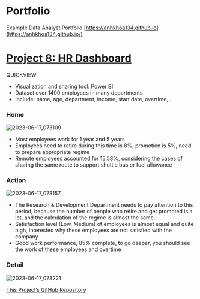 # Portfolio
Example Data Analyst Portfolio
[https://anhkhoa134.github.io](https://anhkhoa134.github.io/)
# [Project 8: HR Dashboard](https://github.com/anhkhoa134/portfolio/tree/main/Project_8)

QUICKVIEW
* Visualization and sharing tool: Power BI
* Dataset over 1400 employees in many departments
* Include: name, age, department, income, start date, overtime,...

### Home
![2023-06-17_073109](https://github.com/anhkhoa134/portfolio/assets/108108639/0f3ac283-1968-4082-b06c-a4fca950e4b2)
- Most employees work for 1 year and 5 years
- Employees need to retire during this time is 8%, promotion is 5%, need to prepare appropriate regime
- Remote employees accounted for 15.58%, considering the cases of sharing the same route to support shuttle bus or fuel allowance

### Action
![2023-06-17_073157](https://github.com/anhkhoa134/portfolio/assets/108108639/c9f5295f-94e4-415b-a487-fd6da5530af4)
- The Research & Development Department needs to pay attention to this period, because the number of people who retire and get promoted is a lot, and the calculation of the regime is almost the same.
- Satisfaction level (Low, Medium) of employees is almost equal and quite high, interested why these employees are not satisfied with the company
- Good work performance, 85% complete, to go deeper, you should see the work of these employees and overtime

### Detail
![2023-06-17_073221](https://github.com/anhkhoa134/portfolio/assets/108108639/d8317c4d-f7db-4160-83c3-872991e00a41)
  
[This Project’s GitHub Repository](https://github.com/anhkhoa134/portfolio/tree/main/Project_8)


